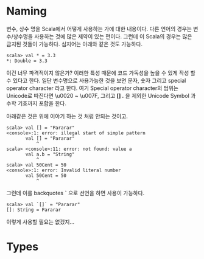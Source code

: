 # Naming
변수, 상수 명을 Scala에서 어떻게 사용하는 가에 대한 내용이다.
다른 언어의 경우는 변수/상수명을 사용하는 것에 많은 제약이 있는 편이다. 그런데
이 Scala의 경우는 많은 금지된 것들이 가능하다. 심지어는 아래와 같은 것도 가능하다.

~~~~~~~~~
scala> val * = 3.3
*: Double = 3.3
~~~~~~~~~

이건 너무 파격적이지 않은가? 이러한 특성 때문에 코드 가독성을 높을 수 있게
작성 할 수 있다고 한다. 일단 변수명으로 사용가능한 것을 보면
문자, 숫자 그리고 special operator character 라고 한다. 여기 Special operator
character의 범위는 Unicode로 따진다면 \u0020 ~ \u007F, 그리고  **[] .** 을 제외한
Unicode Symbol 과 수학 기호까지 포함을 한다.

아래같은 것은 위에 이야기 하는 것 처럼 안되는 것이고.

~~~~~~~~~~
scala> val [] = "Pararar"
<console>:1: error: illegal start of simple pattern
       val [] = "Pararar"
           ^
scala> <console>:11: error: not found: value a
       val a.b = "String"
           ^
scala> val 50Cent = 50
<console>:1: error: Invalid literal number
       val 50Cent = 50
           ^
~~~~~~~~~~

그런데 이를 backquotes **`** 으로 선언을 하면 사용이 가능하다.
~~~~~~
scala> val `[]` = "Pararar"
[]: String = Pararar
~~~~~~
이렇게 사용할 필요는 없겠지...

# Types





